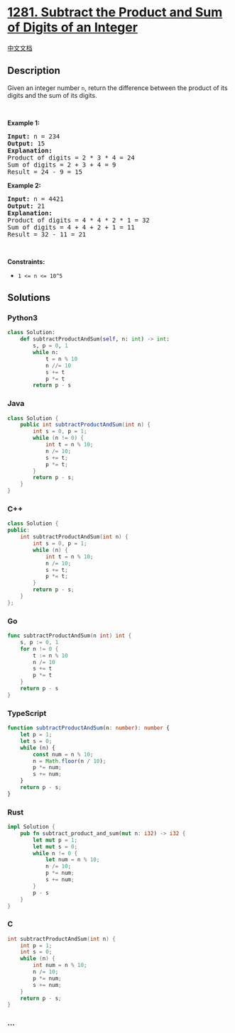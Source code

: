# [1281. Subtract the Product and Sum of Digits of an Integer](https://leetcode.com/problems/subtract-the-product-and-sum-of-digits-of-an-integer)

[中文文档](/solution/1200-1299/1281.Subtract%20the%20Product%20and%20Sum%20of%20Digits%20of%20an%20Integer/README.md)

## Description

Given an integer number <code>n</code>, return the difference between the product of its digits and the sum of its digits.

<p>&nbsp;</p>
<p><strong class="example">Example 1:</strong></p>

<pre>
<strong>Input:</strong> n = 234
<strong>Output:</strong> 15 
<b>Explanation:</b> 
Product of digits = 2 * 3 * 4 = 24 
Sum of digits = 2 + 3 + 4 = 9 
Result = 24 - 9 = 15
</pre>

<p><strong class="example">Example 2:</strong></p>

<pre>
<strong>Input:</strong> n = 4421
<strong>Output:</strong> 21
<b>Explanation: 
</b>Product of digits = 4 * 4 * 2 * 1 = 32 
Sum of digits = 4 + 4 + 2 + 1 = 11 
Result = 32 - 11 = 21
</pre>

<p>&nbsp;</p>
<p><strong>Constraints:</strong></p>

<ul>
	<li><code>1 &lt;= n &lt;= 10^5</code></li>
</ul>

## Solutions

<!-- tabs:start -->

### **Python3**

```python
class Solution:
    def subtractProductAndSum(self, n: int) -> int:
        s, p = 0, 1
        while n:
            t = n % 10
            n //= 10
            s += t
            p *= t
        return p - s
```

### **Java**

```java
class Solution {
    public int subtractProductAndSum(int n) {
        int s = 0, p = 1;
        while (n != 0) {
            int t = n % 10;
            n /= 10;
            s += t;
            p *= t;
        }
        return p - s;
    }
}
```

### **C++**

```cpp
class Solution {
public:
    int subtractProductAndSum(int n) {
        int s = 0, p = 1;
        while (n) {
            int t = n % 10;
            n /= 10;
            s += t;
            p *= t;
        }
        return p - s;
    }
};
```

### **Go**

```go
func subtractProductAndSum(n int) int {
	s, p := 0, 1
	for n != 0 {
		t := n % 10
		n /= 10
		s += t
		p *= t
	}
	return p - s
}
```

### **TypeScript**

```ts
function subtractProductAndSum(n: number): number {
    let p = 1;
    let s = 0;
    while (n) {
        const num = n % 10;
        n = Math.floor(n / 10);
        p *= num;
        s += num;
    }
    return p - s;
}
```

### **Rust**

```rust
impl Solution {
    pub fn subtract_product_and_sum(mut n: i32) -> i32 {
        let mut p = 1;
        let mut s = 0;
        while n != 0 {
            let num = n % 10;
            n /= 10;
            p *= num;
            s += num;
        }
        p - s
    }
}
```

### **C**

```c
int subtractProductAndSum(int n) {
    int p = 1;
    int s = 0;
    while (n) {
        int num = n % 10;
        n /= 10;
        p *= num;
        s += num;
    }
    return p - s;
}
```

### **...**

```

```

<!-- tabs:end -->

